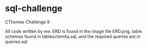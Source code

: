 # sql-challenge
CThomas Challenge 9

All code written by me. ERD is found in the image file ERD.png, table schemas found in tableschemta.sql, and the required queries are in queries.sql